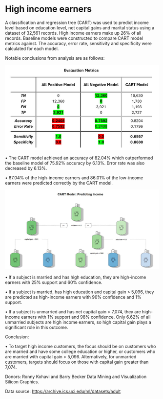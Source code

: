 # High income earners

A classification and regression tree (CART) was used to predict income level based on
education level, net capital gains and marital status using a dataset of 32,561 records. 
High income earners make up 26% of all records. Baseline models were constructed to 
compare CART model metrics against. The accuracy, error rate, sensitivity and 
specificity were calculated for each model. 

Notable conclusions from analysis are as follows:




![](images/eval_metrics.JPG)





• The CART model achieved an accuracy of 82.04% which outperformed the 
baseline model of 75.92% accuracy by 6.13%. Error rate was also decreased by 
6.13%.

• 67.04% of the high-income earners and 86.01% of the low-income earners were 
predicted correctly by the CART model.



![](images/CART_DT.jpg)

• If a subject is married and has high education, they are high-income earners with 
25% support and 60% confidence. 

• If a subject is married, has high education and capital gain > 5,096, they are 
predicted as high-income earners with 96% confidence and 1% support. 

• If a subject is unmarried and has net capital gain > 7,074, they are high-income 
earners with 1% support and 98% confidence. Only 6.62% of all unmarried 
subjects are high income earners, so high capital gain plays a significant role in 
this outcome. 

Conclusion: 

• To target high income customers, the focus should be on customers who are 
married and have some college education or higher, or customers who are married 
with capital gain > 5,096. Alternatively, for unmarried customers, targets should 
focus on those with capital gain greater than 7,074. 



Donors: Ronny Kohavi and Barry Becker
Data Mining and Visualization
Silicon Graphics.

Data source: https://archive.ics.uci.edu/ml/datasets/adult
